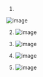 1)   
  ![image](https://user-images.githubusercontent.com/42189764/205998838-8a7f6d5f-f140-4e23-8baa-ccff73a7c0f5.png)

2) ![image](https://user-images.githubusercontent.com/42189764/206243549-9816fc03-7e35-4e49-b725-31507e225be5.png)

3) ![image](https://user-images.githubusercontent.com/42189764/206243676-99e908d4-1f86-4e83-ba35-4aa2642faaf3.png)


4)  ![image](https://user-images.githubusercontent.com/42189764/206004408-4868929b-9aee-4018-82f7-50385fa4ca6d.png)


5)  ![image](https://user-images.githubusercontent.com/42189764/206243054-58684a33-d526-4986-867a-e17eb2c27f58.png)
